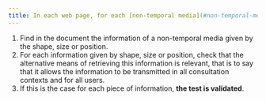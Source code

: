 ```yaml
---
title: In each web page, for each [non-temporal media](#non-temporal-media), the information must not be given only [by the shape, size or position](#indication-given-by-the -shape-size-or-position). Is this rule implemented appropriately?
---
```


1. Find in the document the information of a non-temporal media given by the shape, size or position.
2. For each information given by shape, size or position, check that the alternative means of retrieving this information is relevant, that is to say that it allows the information to be transmitted in all consultation contexts and for all users.
3. If this is the case for each piece of information, **the test is validated**.
